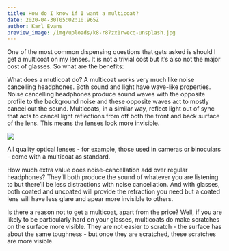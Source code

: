 ```yaml
---
title: How do I know if I want a multicoat?
date: 2020-04-30T05:02:10.965Z
author: Karl Evans
preview_image: /img/uploads/k8-r87zx1rwecq-unsplash.jpg
---
```

One of the most common dispensing questions that gets asked is should I get a multicoat on my lenses. It is not a trivial cost but it’s also not the major cost of glasses. So what are the benefits:

What does a mutlicoat do? A multicoat works very much like noise cancelling headphones. Both sound and light have wave-like properties. Noise cancelling headphones produce sound waves with the opposite profile to the background noise and these opposite waves act to mostly cancel out the sound. Multicoats, in a similar way, reflect light out of sync that acts to cancel light reflections from off both the front and back surface of the lens. This means the lenses look more invisible.

![](/img/uploads/sdfhsh.jpg)

All quality optical lenses - for example, those used in cameras or binoculars - come with a multicoat as standard.

How much extra value does noise-cancellation add over regular headphones? They’ll both produce the sound of whatever you are listening to but there’ll be less distractions with noise cancellation. And with glasses, both coated and uncoated will provide the refraction you need but a coated lens will have less glare and apear more invisible to others.

Is there a reason not to get a multicoat, apart from the price? Well, if you are likely to be particularly hard on your glasses, multicoats do make scratches on the surface more visible. They are not easier to scratch - the surface has about the same toughness - but once they are scratched, these scratches are more visible.